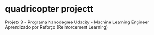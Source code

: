 # quadricopter projectt
Projeto 3 - Programa Nanodegree Udacity - Machine Learning Engineer 
Aprendizado por Reforço (Reinforcement Learning)
